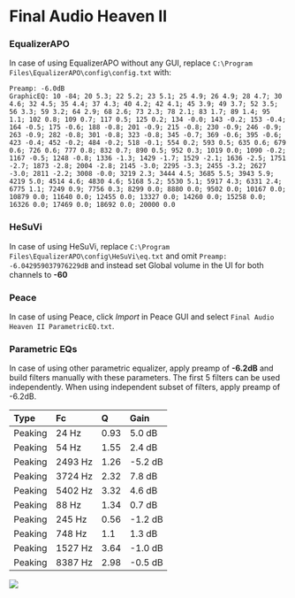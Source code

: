 # Final Audio Heaven II

### EqualizerAPO
In case of using EqualizerAPO without any GUI, replace `C:\Program Files\EqualizerAPO\config\config.txt`
with:
```
Preamp: -6.0dB
GraphicEQ: 10 -84; 20 5.3; 22 5.2; 23 5.1; 25 4.9; 26 4.9; 28 4.7; 30 4.6; 32 4.5; 35 4.4; 37 4.3; 40 4.2; 42 4.1; 45 3.9; 49 3.7; 52 3.5; 56 3.3; 59 3.2; 64 2.9; 68 2.6; 73 2.3; 78 2.1; 83 1.7; 89 1.4; 95 1.1; 102 0.8; 109 0.7; 117 0.5; 125 0.2; 134 -0.0; 143 -0.2; 153 -0.4; 164 -0.5; 175 -0.6; 188 -0.8; 201 -0.9; 215 -0.8; 230 -0.9; 246 -0.9; 263 -0.9; 282 -0.8; 301 -0.8; 323 -0.8; 345 -0.7; 369 -0.6; 395 -0.6; 423 -0.4; 452 -0.2; 484 -0.2; 518 -0.1; 554 0.2; 593 0.5; 635 0.6; 679 0.6; 726 0.6; 777 0.8; 832 0.7; 890 0.5; 952 0.3; 1019 0.0; 1090 -0.2; 1167 -0.5; 1248 -0.8; 1336 -1.3; 1429 -1.7; 1529 -2.1; 1636 -2.5; 1751 -2.7; 1873 -2.8; 2004 -2.8; 2145 -3.0; 2295 -3.3; 2455 -3.2; 2627 -3.0; 2811 -2.2; 3008 -0.0; 3219 2.3; 3444 4.5; 3685 5.5; 3943 5.9; 4219 5.0; 4514 4.6; 4830 4.6; 5168 5.2; 5530 5.1; 5917 4.3; 6331 2.4; 6775 1.1; 7249 0.9; 7756 0.3; 8299 0.0; 8880 0.0; 9502 0.0; 10167 0.0; 10879 0.0; 11640 0.0; 12455 0.0; 13327 0.0; 14260 0.0; 15258 0.0; 16326 0.0; 17469 0.0; 18692 0.0; 20000 0.0
```

### HeSuVi
In case of using HeSuVi, replace `C:\Program Files\EqualizerAPO\config\HeSuVi\eq.txt` and omit `Preamp:
-6.042959037976229dB` and instead set Global volume in the UI for both channels to **-60**

### Peace
In case of using Peace, click *Import* in Peace GUI and select `Final Audio Heaven II ParametricEQ.txt`.

### Parametric EQs
In case of using other parametric equalizer, apply preamp of **-6.2dB** and build filters manually
with these parameters. The first 5 filters can be used independently.
When using independent subset of filters, apply preamp of -6.2dB.

| Type    | Fc      |    Q | Gain    |
|:--------|:--------|:-----|:--------|
| Peaking | 24 Hz   | 0.93 | 5.0 dB  |
| Peaking | 54 Hz   | 1.55 | 2.4 dB  |
| Peaking | 2493 Hz | 1.26 | -5.2 dB |
| Peaking | 3724 Hz | 2.32 | 7.8 dB  |
| Peaking | 5402 Hz | 3.32 | 4.6 dB  |
| Peaking | 88 Hz   | 1.34 | 0.7 dB  |
| Peaking | 245 Hz  | 0.56 | -1.2 dB |
| Peaking | 748 Hz  | 1.1  | 1.3 dB  |
| Peaking | 1527 Hz | 3.64 | -1.0 dB |
| Peaking | 8387 Hz | 2.98 | -0.5 dB |

![](https://raw.githubusercontent.com/jaakkopasanen/AutoEq/master/results/innerfidelity/sbaf-serious/Final%20Audio%20Heaven%20II/Final%20Audio%20Heaven%20II.png)